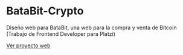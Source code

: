 # BataBit-Crypto
Diseño web para BataBit, una web para la compra y venta de Bitcoin (Trabajo de Frontend Developer para Platzi)

[Ver proyecto web](https://danielmacielacevedo.github.io/BataBit-Crypto/ "Ver proyecto web")
